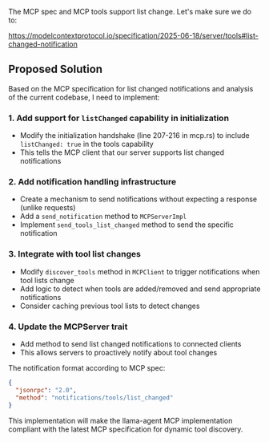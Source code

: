The MCP spec and MCP tools support list change. Let's make sure we do to:

https://modelcontextprotocol.io/specification/2025-06-18/server/tools#list-changed-notification

## Proposed Solution

Based on the MCP specification for list changed notifications and analysis of the current codebase, I need to implement:

### 1. Add support for `listChanged` capability in initialization
- Modify the initialization handshake (line 207-216 in mcp.rs) to include `listChanged: true` in the tools capability
- This tells the MCP client that our server supports list changed notifications

### 2. Add notification handling infrastructure  
- Create a mechanism to send notifications without expecting a response (unlike requests)
- Add a `send_notification` method to `MCPServerImpl` 
- Implement `send_tools_list_changed` method to send the specific notification

### 3. Integrate with tool list changes
- Modify `discover_tools` method in `MCPClient` to trigger notifications when tool lists change
- Add logic to detect when tools are added/removed and send appropriate notifications
- Consider caching previous tool lists to detect changes

### 4. Update the MCPServer trait
- Add method to send list changed notifications to connected clients
- This allows servers to proactively notify about tool changes

The notification format according to MCP spec:
```json
{
  "jsonrpc": "2.0", 
  "method": "notifications/tools/list_changed"
}
```

This implementation will make the llama-agent MCP implementation compliant with the latest MCP specification for dynamic tool discovery.